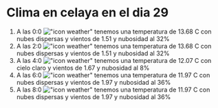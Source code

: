 # Clima en celaya en el dia 29

1. A las 0:0 !["icon weather"](http://openweathermap.org/img/w/03n.png) tenemos una temperatura de 13.68 C con nubes dispersas y  vientos de 1.51 y nubosidad al 32%
1. A las 2:0 !["icon weather"](http://openweathermap.org/img/w/03n.png) tenemos una temperatura de 13.68 C con nubes dispersas y  vientos de 1.51 y nubosidad al 32%
1. A las 4:0 !["icon weather"](http://openweathermap.org/img/w/02n.png) tenemos una temperatura de 12.07 C con cielo claro y  vientos de 1.67 y nubosidad al 8%
1. A las 6:0 !["icon weather"](http://openweathermap.org/img/w/03n.png) tenemos una temperatura de 11.97 C con nubes dispersas y  vientos de 1.97 y nubosidad al 36%
1. A las 8:0 !["icon weather"](http://openweathermap.org/img/w/03d.png) tenemos una temperatura de 11.97 C con nubes dispersas y  vientos de 1.97 y nubosidad al 36%
